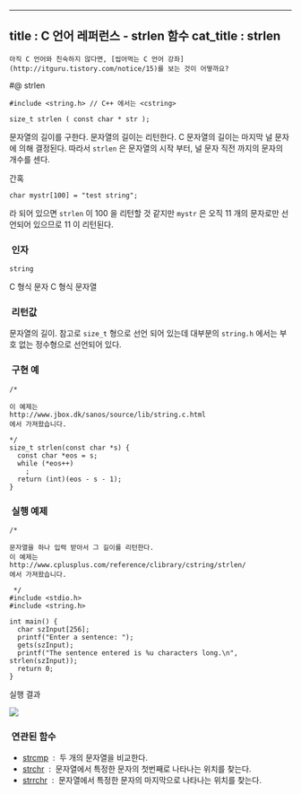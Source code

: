 ----------------
title : C 언어 레퍼런스 - strlen 함수
cat_title :  strlen
--------------



```warning
아직 C 언어와 친숙하지 않다면, [씹어먹는 C 언어 강좌](http://itguru.tistory.com/notice/15)를 보는 것이 어떻까요?

```

#@ strlen

```info
#include <string.h> // C++ 에서는 <cstring>

size_t strlen ( const char * str );
```


문자열의 길이를 구한다.
문자열의 길이는 리턴한다. C 문자열의 길이는 마지막 널 문자에 의해 결정된다. 따라서 `strlen` 은 문자열의 시작 부터, 널 문자 직전 까지의 문자의 개수를 센다.

간혹

```cpp-formatted
char mystr[100] = "test string";
```


라 되어 있으면 `strlen` 이 100 을 리턴할 것 같지만 `mystr` 은 오직 11 개의 문자로만 선언되어 있으므로 11 이 리턴된다.



###  인자




`string`

C 형식 문자 C 형식 문자열



###  리턴값


문자열의 길이. 참고로 `size_t` 형으로 선언 되어 있는데 대부분의 `string.h` 에서는 부호 없는 정수형으로 선언되어 있다.



###  구현 예




```cpp-formatted
/*

이 예제는
http://www.jbox.dk/sanos/source/lib/string.c.html
에서 가져왔습니다.

*/
size_t strlen(const char *s) {
  const char *eos = s;
  while (*eos++)
    ;
  return (int)(eos - s - 1);
}
```




###  실행 예제




```cpp-formatted
/*

문자열을 하나 입력 받아서 그 길이를 리턴한다.
이 예제는
http://www.cplusplus.com/reference/clibrary/cstring/strlen/
에서 가져왔습니다.

 */
#include <stdio.h>
#include <string.h>

int main() {
  char szInput[256];
  printf("Enter a sentence: ");
  gets(szInput);
  printf("The sentence entered is %u characters long.\n", strlen(szInput));
  return 0;
}
```


실행 결과


![](http://img1.daumcdn.net/thumb/R1920x0/?fname=http%3A%2F%2Fcfile25.uf.tistory.com%2Fimage%2F1772BF1F4D0420B837D97C)




###  연관된 함수


*  [strcmp](http://itguru.tistory.com/85)  :  두 개의 문자열을 비교한다.
*  [strchr](http://itguru.tistory.com/93)  :  문자열에서 특정한 문자의 첫번째로 나타나는 위치를 찾는다.
*  [strrchr](http://itguru.tistory.com/96)  :  문자열에서 특정한 문자의 마지막으로 나타나는 위치를 찾는다.